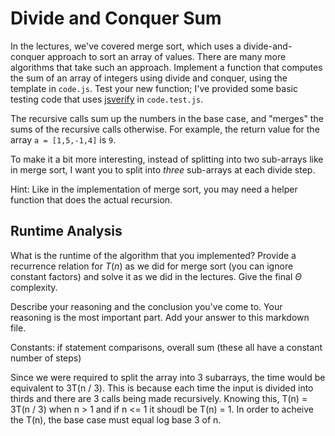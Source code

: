 # Divide and Conquer Sum

In the lectures, we've covered merge sort, which uses a divide-and-conquer
approach to sort an array of values. There are many more algorithms that take
such an approach. Implement a function that computes the sum of an array of
integers using divide and conquer, using the template in `code.js`. Test your
new function; I've provided some basic testing code that uses
[jsverify](https://jsverify.github.io/) in `code.test.js`.

The recursive calls sum up the numbers in the base case, and "merges" the sums
of the recursive calls otherwise. For example, the return value for the array `a
= [1,5,-1,4]` is `9`.

To make it a bit more interesting, instead of splitting into two sub-arrays like
in merge sort, I want you to split into *three* sub-arrays at each divide step.

Hint: Like in the implementation of merge sort, you may need a helper function
that does the actual recursion.

## Runtime Analysis

What is the runtime of the algorithm that you implemented? Provide a recurrence
relation for $T(n)$ as we did for merge sort (you can ignore constant factors)
and solve it as we did in the lectures. Give the final $\Theta$ complexity.

Describe your reasoning and the conclusion you've come to. Your reasoning is the
most important part. Add your answer to this markdown file.


Constants: if statement comparisons, overall sum (these all have a constant number of steps)

Since we were required to split the array into 3 subarrays, the time would be equivalent to 3T(n / 3). This is because each time the input is divided into thirds and there are 3 calls being made recursively. Knowing this, T(n) = 3T(n / 3) when n > 1 and if n <= 1 it shoudl be T(n) = 1. In order to acheive the T(n), the base case must equal log base 3 of n. 

